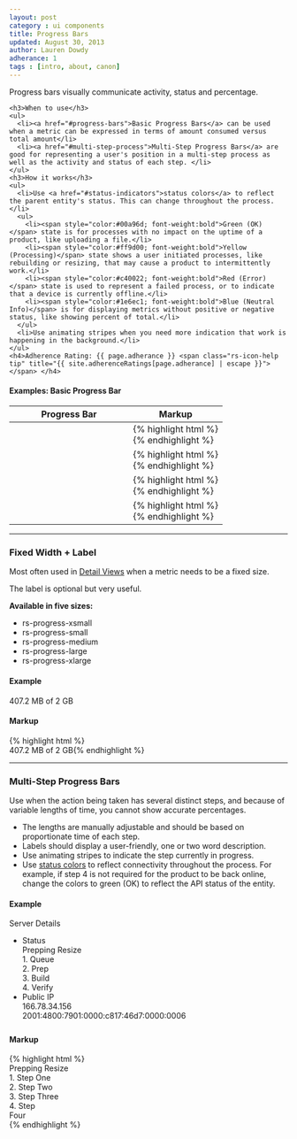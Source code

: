 ```yaml
---
layout: post
category : ui components
title: Progress Bars
updated: August 30, 2013
author: Lauren Dowdy
adherance: 1
tags : [intro, about, canon]
---
```

<div class="rs-row">
  <div class="span-3">
    <p>Progress bars visually communicate activity, status and percentage.</p>

    <h3>When to use</h3>
    <ul>
      <li><a href="#progress-bars">Basic Progress Bars</a> can be used when a metric can be expressed in terms of amount consumed versus total amount</li>
      <li><a href="#multi-step-process">Multi-Step Progress Bars</a> are good for representing a user's position in a multi-step process as well as the activity and status of each step. </li>
    </ul>
    <h3>How it works</h3>
    <ul>
      <li>Use <a href="#status-indicators">status colors</a> to reflect the parent entity's status. This can change throughout the process.</li>
      <ul>
        <li><span style="color:#00a96d; font-weight:bold">Green (OK)</span> state is for processes with no impact on the uptime of a product, like uploading a file.</li>
        <li><span style="color:#ff9d00; font-weight:bold">Yellow (Processing)</span> state shows a user initiated processes, like rebuilding or resizing, that may cause a product to intermittently work.</li>
        <li><span style="color:#c40022; font-weight:bold">Red (Error)</span> state is used to represent a failed process, or to indicate that a device is currently offline.</li>
        <li><span style="color:#1e6ec1; font-weight:bold">Blue (Neutral Info)</span> is for displaying metrics without positive or negative status, like showing percent of total.</li>
      </ul>
      <li>Use animating stripes when you need more indication that work is happening in the background.</li>
    </ul>
    <h4>Adherence Rating: {{ page.adherance }} <span class="rs-icon-help tip" title="{{ site.adherenceRatings[page.adherance] | escape }}"></span> </h4>
  </div>
  <div class="list-table span-8 offset-1">
    <h4>Examples: <span class="rs-quiet">Basic Progress Bar</span></h4>
    <table>
      <thead>
        <tr>
          <th style="width: 200px">
            <span class="table-sort-text">Progress Bar</span>
            <span class="table-sort-indicator"></span>
          </a>
        </th>
        <th>
          <span class="table-sort-text">Markup</span>
          <span class="table-sort-indicator"></span>
        </a>
      </th>
    </tr>
  </thead>
  <tbody>
    <tr>
      <td>
        <div class="rs-progress">
          <div class="rs-progress-inner">
            <div class="rs-segment" style="width: 50%">
              <div class="rs-bar rs-status-ok"></div>
            </div>
          </div>
        </div>
        <br>
        <div class="rs-progress">
          <div class="rs-progress-inner">
            <div class="rs-segment" style="width: 60%">
              <div class="rs-bar rs-status-ok rs-bar-striped"></div>
            </div>
          </div>
        </div>
      </td>
      <td><div class="collapsible-highlight">{% highlight html %}<!-- Default Ok Bar -->
<div class="rs-progress">
  <div class="rs-progress-inner">
    <div class="rs-segment" style="width: 50%">
      <div class="rs-bar rs-status-ok"></div>
    </div>
  </div>
</div>

<!-- Striped Ok Bar -->
<div class="rs-progress">
  <div class="rs-progress-inner">
    <div class="rs-segment" style="width: 60%">
      <div class="rs-bar rs-status-ok rs-bar-striped"></div>
    </div>
  </div>
</div>{% endhighlight %}</div></td>
  </tr>
  <tr>
    <td>
      <div class="rs-progress">
        <div class="rs-progress-inner">
          <div class="rs-segment" style="width: 50%">
            <div class="rs-bar rs-status-warning"></div>
          </div>
        </div>
      </div>
      <br>
      <div class="rs-progress">
        <div class="rs-progress-inner">
          <div class="rs-segment" style="width: 60%">
            <div class="rs-bar rs-status-warning rs-bar-striped"></div>
          </div>
        </div>
      </div>
    </td>
    <td><div class="collapsible-highlight">{% highlight html %}<!-- Default Warning Bar -->
<div class="rs-progress">
  <div class="rs-progress-inner">
    <div class="rs-segment" style="width: 50%">
      <div class="rs-bar rs-status-warning"></div>
    </div>
  </div>
</div>

<!-- Striped Warning Bar -->
<div class="rs-progress">
  <div class="rs-progress-inner">
    <div class="rs-segment" style="width: 60%">
      <div class="rs-bar rs-status-warning rs-bar-striped"></div>
    </div>
  </div>
</div>{% endhighlight %}</div></td>
  </tr>
  </tr>
  <tr>
    <td>
      <div class="rs-progress">
        <div class="rs-progress-inner">
          <div class="rs-segment" style="width: 50%">
            <div class="rs-bar rs-status-error"></div>
          </div>
        </div>
      </div>
      <br>
      <div class="rs-progress">
        <div class="rs-progress-inner">
          <div class="rs-segment" style="width: 60%">
            <div class="rs-bar rs-status-error rs-bar-striped"></div>
          </div>
        </div>
      </div>
    </td>
    <td><div class="collapsible-highlight">{% highlight html %}<!-- Default Error Style -->
<div class="rs-progress">
  <div class="rs-progress-inner">
    <div class="rs-segment" style="width: 50%">
      <div class="rs-bar rs-status-error"></div>
    </div>
  </div>
</div>

<!-- Striped Error Style -->
<div class="rs-progress">
  <div class="rs-progress-inner">
    <div class="rs-segment" style="width: 60%">
      <div class="rs-bar rs-status-error rs-bar-striped"></div>
    </div>
  </div>
</div>{% endhighlight %}</div></td>
  </tr>
  <tr>
    <td>
      <div class="rs-progress">
        <div class="rs-progress-inner">
          <div class="rs-segment" style="width: 50%">
            <div class="rs-bar rs-status-info"></div>
          </div>
        </div>
      </div>
      <br>
      <div class="rs-progress">
        <div class="rs-progress-inner">
          <div class="rs-segment" style="width: 60%">
            <div class="rs-bar rs-status-info rs-bar-striped"></div>
          </div>
        </div>
      </div>
    </td>
    <td><div class="collapsible-highlight">{% highlight html %}<!-- Default Info Bar -->
<div class="rs-progress">
  <div class="rs-progress-inner">
    <div class="rs-segment" style="width: 60%">
      <div class="rs-bar rs-status-info"></div>
    </div>
  </div>
</div>

<!-- Striped Info Bar -->
<div class="rs-progress">
  <div class="rs-progress-inner">
    <div class="rs-segment" style="width: 60%">
      <div class="rs-bar rs-status-info rs-bar-striped"></div>
    </div>
  </div>
</div>{% endhighlight %}</div></td>
  </tr>
</tbody>
</table>
</div>
</div>
<hr class="subsection-divider" id="progress-bar-sizes">
<h3>Fixed Width + Label</h3>
<div class="rs-row">
  <div class="span-3">
    <p>Most often used in <a href="/ux-patterns/#detail-view">Detail Views</a> when a metric needs to be a fixed size.</p>
    <p>The label is optional but very useful.</p>
    <p><strong>Available in five sizes:</strong></p>
    <ul>
      <li>rs-progress-xsmall</li>
      <li>rs-progress-small</li>
      <li>rs-progress-medium</li>
      <li>rs-progress-large</li>
      <li>rs-progress-xlarge</li>
    </ul>
  </div>
  <div class="span-8 offset-1">
    <h4>Example</h4>
    <div class="rs-progress rs-progress-medium">
      <div class="rs-progress-inner">
        <div class="rs-segment" style="width: 25%">
          <div class="rs-bar rs-status-info"></div>
        </div>
      </div>
    </div>
    <span class="rs-progress-label">407.2 MB of 2 GB</span>
    <h4 class="markup-margin">Markup</h4>
{% highlight html %}<div class="rs-progress rs-progress-medium">
  <div class="rs-progress-inner">
    <div class="rs-segment" style="width: 25%">
      <div class="rs-bar rs-status-info"></div>
    </div>
  </div>
</div>
<span class="rs-progress-label">407.2 MB of 2 GB</span>{% endhighlight %}
  </div>
</div>

<hr class="subsection-divider" id="multi-step-process">
<h3>Multi-Step Progress Bars</h3>
<div class="rs-row">
  <div class="span-3">
    <p>Use when the action being taken has several distinct steps, and because of variable lengths of time, you cannot show accurate percentages.</p>
    <ul>
      <li>The lengths are manually adjustable and should be based on proportionate time of each step.</li>
      <li>Labels should display a user-friendly, one or two word description.</li>
      <li>Use animating stripes to indicate the step currently in progress.</li>
      <li>Use <a href="#status-indicators">status colors</a> to reflect connectivity throughout the process. For example, if step 4 is not required for the product to be back online, change the colors to green (OK) to reflect the API status of the entity.</li>
    </ul>
  </div>
  <div class="list-table span-8 offset-1">
    <h4>Example</h4>
    <div class="rs-panel rs-content" style="margin-top: 0px; min-height: 190px">
      <div class="rs-detail-section">
        <div class="rs-detail-section-header">
          <div class="rs-detail-section-title">Server Details</div>
        </div>
        <div class="rs-detail-section-body">
          <div class="rs-detail-section-body">
            <ul class="rs-detail-list">
              <li class="rs-detail-item">
                <div class="rs-detail-key">Status</div>
                <div class="rs-detail-value">
                  <div class="rs-progress-label">Prepping Resize</div>
                  <div class="rs-progress">
                    <div class="rs-progress-inner">
                      <div class="rs-segment" style="width: 20%">
                        <div class="rs-bar rs-status-warning"></div>
                        <div class="rs-caption">1. Queue</div>
                      </div>
                      <div class="rs-segment" style="width: 40%">
                        <div class="rs-bar rs-status-warning rs-bar-striped"></div>
                        <div class="rs-caption">2. Prep</div>
                      </div>
                      <div class="rs-segment" style="width: 25%">
                        <div class="rs-bar"></div>
                        <div class="rs-caption">3. Build</div>
                      </div>
                      <div class="rs-segment" style="width: 15%">
                        <div class="rs-bar"></div>
                        <div class="rs-caption">4. Verify</div>
                      </div>
                    </div>
                  </div>
                </div>
              </li>
              <li class="rs-detail-item">
                <div class="rs-detail-key">Public IP</div>
                <div class="rs-detail-value">
                  166.78.34.156<br>
                  2001:4800:7901:0000:c817:46d7:0000:0006<br>
                </div>
              </li>
            </ul>
          </div>
        </div>
      </div>
    </div>
    <h4 class="markup-margin">Markup</h4>
    {% highlight html %}<div class="rs-progress-label">Prepping Resize</div>
<div class="rs-progress">
    <div class="rs-progress-inner">
      <div class="rs-segment" style="width: 20%">
        <div class="rs-bar rs-status-warning"></div>
        <div class="rs-caption">1. Step One</div>
      </div>
      <div class="rs-segment" style="width: 40%">
        <div class="rs-bar rs-status-warning rs-bar-striped"></div>
        <div class="rs-caption">2. Step Two</div>
      </div>
      <div class="rs-segment" style="width: 25%">
        <div class="rs-bar"></div>
        <div class="rs-caption">3. Step Three</div>
      </div>
      <div class="rs-segment" style="width: 15%">
        <div class="rs-bar"></div>
        <div class="rs-caption">4. Step Four</div>
      </div>
    </div>
  </div>{% endhighlight %}
</div>
</div>
